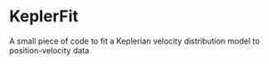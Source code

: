 # KeplerFit
A small piece of code to fit a Keplerian velocity distribution model to position-velocity data
